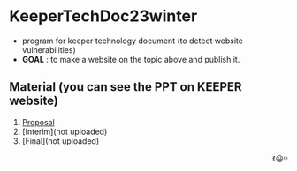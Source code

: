 # KeeperTechDoc23winter
* program for keeper technology document (to detect website vulnerabilities)
* **GOAL** : to make a website on the topic above and publish it.

## Material (you can see the PPT on KEEPER website)
1. [Proposal](https://keeper.or.kr/board/view/172759)
2. [Interim](not uploaded)
3. [Final](not uploaded)
<p align="right">ꉂ😃ᵎᵎᵎ</p>
